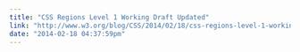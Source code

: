 ```yaml
---
title: "CSS Regions Level 1 Working Draft Updated"
link: "http://www.w3.org/blog/CSS/2014/02/18/css-regions-level-1-working-draft-updated/"
date: "2014-02-18 04:37:59pm"
---
```

